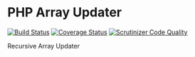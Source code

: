 PHP Array Updater
=================

[![Build Status](https://travis-ci.org/urakozz/php-array-updater.svg?branch=master)](https://travis-ci.org/urakozz/php-array-updater)
[![Coverage Status](https://img.shields.io/coveralls/urakozz/php-array-updater.svg)](https://coveralls.io/r/urakozz/php-array-updater?branch=master)
[![Scrutinizer Code Quality](https://scrutinizer-ci.com/g/urakozz/php-array-updater/badges/quality-score.png?b=master)](https://scrutinizer-ci.com/g/urakozz/php-array-updater/?branch=master)

Recursive Array Updater
